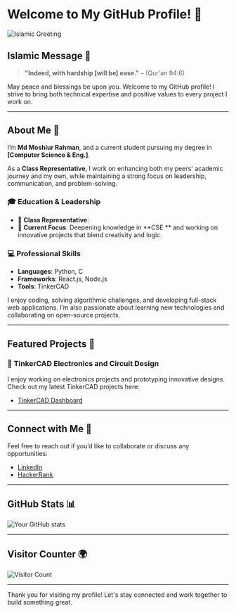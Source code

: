 # Welcome to My GitHub Profile! 👋

![Islamic Greeting](https://media.giphy.com/media/L6Ey6ZCofh63A/giphy.gif)

## Islamic Message 🌙
> **"Indeed, with hardship [will be] ease."** – (Qur'an 94:6)

May peace and blessings be upon you. Welcome to my GitHub profile! I strive to bring both technical expertise and positive values to every project I work on.

---

## About Me 🌟
I’m **Md Moshiur Rahman**,   and a current student pursuing my degree in **[Computer Science & Eng.]**. 

As a **Class Representative**, I work on enhancing both my peers' academic journey and my own, while maintaining a strong focus on leadership, communication, and problem-solving.

### 🎓 **Education & Leadership**
- 💼 **Class Representative**: 
- 🔭 **Current Focus**: Deepening knowledge in **CSE ** and working on innovative projects that blend creativity and logic.

### 💻 **Professional Skills**
- **Languages**: Python, C
- **Frameworks**: React.js, Node.js
- **Tools**: TinkerCAD

I enjoy coding, solving algorithmic challenges, and developing full-stack web applications. I’m also passionate about learning new technologies and collaborating on open-source projects.

---

## Featured Projects 🚀
### 🔧 **TinkerCAD Electronics and Circuit Design**
I enjoy working on electronics projects and prototyping innovative designs. Check out my latest TinkerCAD projects here:
- [TinkerCAD Dashboard](https://www.tinkercad.com/dashboard/designs/circuits)

---

## Connect with Me 🤝
Feel free to reach out if you’d like to collaborate or discuss any opportunities:
- [LinkedIn](https://www.linkedin.com/in/md-moshiurrahman15/)
- [HackerRank](https://www.hackerrank.com/profile/moshiurifty15)

---

## GitHub Stats 📊
![Your GitHub stats](https://github-readme-stats.vercel.app/api?username=yourusername&show_icons=true&theme=radical)

---

## Visitor Counter 🌍
![Visitor Count](https://komarev.com/ghpvc/?username=yourusername)

---
Thank you for visiting my profile! Let's stay connected and work together to build something great.

